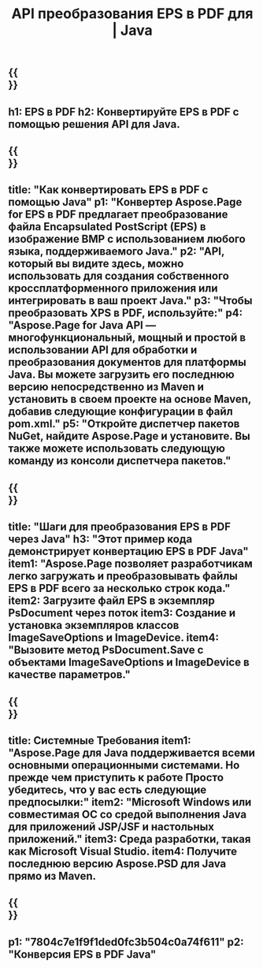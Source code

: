 ﻿---
translation: true
template: /_templates/_conversion-child-java.md
title: API преобразования EPS в PDF для | Java
url: /java/conversion/eps-to-pdf/
description: Пример кода преобразования Java для формата EPS в файл PDF. Используйте этот пример кода для преобразования EPS в PDF в любом веб-приложении или приложении для рабочего стола на основе Java.
informat: EPS
outformat: PDF
otherformats: XPS PS
---

{{<section banner>}}
---
h1: EPS в PDF
h2: Конвертируйте EPS в PDF с помощью решения API для Java.
---

{{<section overview>}}
---
title: "Как конвертировать EPS в PDF с помощью Java"
p1: "Конвертер Aspose.Page for EPS в PDF предлагает преобразование файла Encapsulated PostScript (EPS) в изображение BMP с использованием любого языка, поддерживаемого Java."
p2: "API, который вы видите здесь, можно использовать для создания собственного кроссплатформенного приложения или интегрировать в ваш проект Java."
p3: "Чтобы преобразовать XPS в PDF, используйте:"
p4: "Aspose.Page for Java API — многофункциональный, мощный и простой в использовании API для обработки и преобразования документов для платформы Java. Вы можете загрузить его последнюю версию непосредственно из Maven и установить в своем проекте на основе Maven, добавив следующие конфигурации в файл pom.xml."
p5: "Откройте диспетчер пакетов NuGet, найдите Aspose.Page и установите. Вы также можете использовать следующую команду из консоли диспетчера пакетов."
---

{{<section feature1>}}
---
title: "Шаги для преобразования EPS в PDF через Java"
h3: "Этот пример кода демонстрирует конвертацию EPS в PDF Java"
item1: "Aspose.Page позволяет разработчикам легко загружать и преобразовывать файлы EPS в PDF всего за несколько строк кода."
item2: Загрузите файл EPS в экземпляр PsDocument через поток
item3: Создание и установка экземпляров классов ImageSaveOptions и ImageDevice.
item4: "Вызовите метод PsDocument.Save с объектами ImageSaveOptions и ImageDevice в качестве параметров."
---

{{<section feature2>}}
---
title: Системные Требования
item1: "Aspose.Page для Java поддерживается всеми основными операционными системами. Но прежде чем приступить к работе Просто убедитесь, что у вас есть следующие предпосылки:"
item2: "Microsoft Windows или совместимая ОС со средой выполнения Java для приложений JSP/JSF и настольных приложений."
item3: Среда разработки, такая как Microsoft Visual Studio.
item4: Получите последнюю версию Aspose.PSD для Java прямо из Maven.
---

{{<section gist>}}
---
p1: "7804c7e1f9f1ded0fc3b504c0a74f611"
p2: "Конверсия EPS в PDF Java"
---
